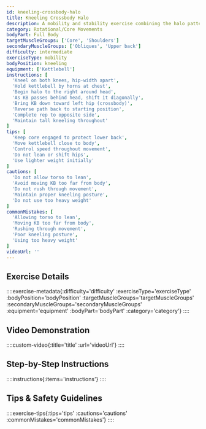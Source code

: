 ```yaml
---
id: kneeling-crossbody-halo
title: Kneeling Crossbody Halo
description: A mobility and stability exercise combining the halo pattern with crossbody movement from a kneeling position, developing shoulder flexibility, core control, and rotational strength while eliminating lower body compensation.
category: Rotational/Core Movements
bodyPart: Full Body
targetMuscleGroups: ['Core', 'Shoulders']
secondaryMuscleGroups: ['Obliques', 'Upper back']
difficulty: intermediate
exerciseType: mobility
bodyPosition: kneeling
equipment: ['Kettlebell']
instructions: [
  'Kneel on both knees, hip-width apart',
  'Hold kettlebell by horns at chest',
  'Begin halo to the right around head',
  'As KB passes behind head, shift it diagonally',
  'Bring KB down toward left hip (crossbody)',
  'Reverse path back to starting position',
  'Complete rep to opposite side',
  'Maintain tall kneeling throughout'
]
tips: [
  'Keep core engaged to protect lower back',
  'Move kettlebell close to body',
  'Control speed throughout movement',
  'Do not lean or shift hips',
  'Use lighter weight initially'
]
cautions: [
  'Do not allow torso to lean',
  'Avoid moving KB too far from body',
  'Do not rush through movement',
  'Maintain proper kneeling posture',
  'Do not use too heavy weight'
]
commonMistakes: [
  'Allowing torso to lean',
  'Moving KB too far from body',
  'Rushing through movement',
  'Poor kneeling posture',
  'Using too heavy weight'
]
videoUrl: ''
---
```


## Exercise Details

::::exercise-metadata{:difficulty='difficulty' :exerciseType='exerciseType' :bodyPosition='bodyPosition' :targetMuscleGroups='targetMuscleGroups' :secondaryMuscleGroups='secondaryMuscleGroups' :equipment='equipment' :bodyPart='bodyPart' :category='category'}
::::

## Video Demonstration

::::custom-video{:title='title' :url='videoUrl'}
::::

## Step-by-Step Instructions

::::instructions{:items='instructions'}
::::

## Tips & Safety Guidelines

::::exercise-tips{:tips='tips' :cautions='cautions' :commonMistakes='commonMistakes'}
::::
